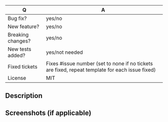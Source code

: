 <!-- Please change the Answers in the table below to reflect the contents of your pull request. -->

| Q                 | A
| ----------------- | ---
| Bug fix?          | yes/no
| New feature?      | yes/no
| Breaking changes? | yes/no
| New tests added?  | yes/not needed
| Fixed tickets     | Fixes #issue number (set to none if no tickets are fixed, repeat template for each issue fixed)
| License           | MIT

<!-- Bug fix : non-breaking change which fixes an issue -->
<!-- New feature : non-breaking change which adds functionality -->
<!-- Breaking change : fix or feature that would cause existing functionality to not work as expected-->


## Description
<!-- Please provide a clear and detailed description of the changes made in this pull request. -->


## Screenshots (if applicable)
<!-- Please provide screenshots if the changes made are visual. -->

